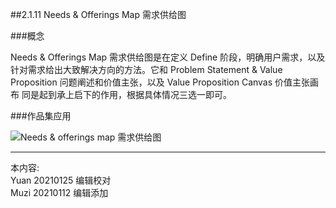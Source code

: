 ##2.1.11 Needs & Offerings Map 需求供给图

###概念

Needs & Offerings Map 需求供给图是在定义 Define 阶段，明确用户需求，以及针对需求给出大致解决方向的方法。它和 Problem Statement & Value Proposition 问题阐述和价值主张，以及 Value Proposition Canvas 价值主张画布 同是起到承上启下的作用，根据具体情况三选一即可。


###作品集应用

![Needs & offerings map 需求供给图](http://kitpic.makebi.net/2021/ixd_22.jpg)






---
本内容:  
Yuan 20210125 编辑校对   
Muzi 20210112 编辑添加
